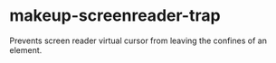 # makeup-screenreader-trap
Prevents screen reader virtual cursor from leaving the confines of an element.
